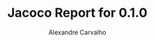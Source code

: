 ---
title: Jacoco Report for 0.1.0
author: Alexandre Carvalho
menu_title: 0.1.0
category: jacoco_reports
layout: iframe
iframe_url: /docs/0.1.0/site/jacoco/index.html
order: 7
---